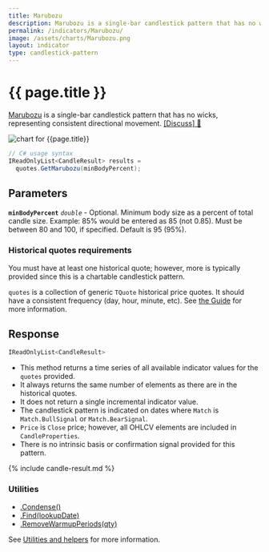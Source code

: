 ```yaml
---
title: Marubozu
description: Marubozu is a single-bar candlestick pattern that has no wicks, representing consistent directional movement.
permalink: /indicators/Marubozu/
image: /assets/charts/Marubozu.png
layout: indicator
type: candlestick-pattern
---
```


# {{ page.title }}

[Marubozu](https://en.wikipedia.org/wiki/Marubozu) is a single-bar candlestick pattern that has no wicks, representing consistent directional movement.
[[Discuss] &#128172;]({{site.github.repository_url}}/discussions/512 "Community discussion about this indicator")

![chart for {{page.title}}]({{site.baseurl}}{{page.image}})

```csharp
// C# usage syntax
IReadOnlyList<CandleResult> results =
  quotes.GetMarubozu(minBodyPercent);
```

## Parameters

**`minBodyPercent`** _`double`_ - Optional.  Minimum body size as a percent of total candle size.  Example: 85% would be entered as 85 (not 0.85).  Must be between 80 and 100, if specified.  Default is 95 (95%).

### Historical quotes requirements

You must have at least one historical quote; however, more is typically provided since this is a chartable candlestick pattern.

`quotes` is a collection of generic `TQuote` historical price quotes.  It should have a consistent frequency (day, hour, minute, etc).  See [the Guide]({{site.baseurl}}/guide/#historical-quotes) for more information.

## Response

```csharp
IReadOnlyList<CandleResult>
```

- This method returns a time series of all available indicator values for the `quotes` provided.
- It always returns the same number of elements as there are in the historical quotes.
- It does not return a single incremental indicator value.
- The candlestick pattern is indicated on dates where `Match` is `Match.BullSignal` or `Match.BearSignal`.
- `Price` is `Close` price; however, all OHLCV elements are included in `CandleProperties`.
- There is no intrinsic basis or confirmation signal provided for this pattern.

{% include candle-result.md %}

### Utilities

- [.Condense()]({{site.baseurl}}/utilities#condense)
- [.Find(lookupDate)]({{site.baseurl}}/utilities#find-indicator-result-by-date)
- [.RemoveWarmupPeriods(qty)]({{site.baseurl}}/utilities#remove-warmup-periods)

See [Utilities and helpers]({{site.baseurl}}/utilities#utilities-for-indicator-results) for more information.

